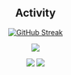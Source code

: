 <div align="center">  
  
## Activity  
[![GitHub Streak](https://streak-stats.demolab.com/?user=jordanpapaditsas&theme=tokyonight)](https://git.io/streak-stats)

![](http://github-profile-summary-cards.vercel.app/api/cards/profile-details?username=jordanpapaditsas&theme=blueberry)
  
![](http://github-profile-summary-cards.vercel.app/api/cards/stats?username=jordanpapaditsas&theme=blueberry) ![](http://github-profile-summary-cards.vercel.app/api/cards/most-commit-language?username=jordanpapaditsas&theme=blueberry)


  
  
</div>

